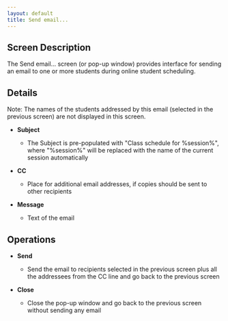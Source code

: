 ```yaml
---
layout: default
title: Send email...
---
```



## Screen Description

The Send email... screen (or pop-up window) provides interface for sending an email to one or more students during online student scheduling.

## Details

Note: The names of the students addressed by this email (selected in the previous screen) are not displayed in this screen.

* **Subject**
	* The Subject is pre-populated with "Class schedule for %session%", where "%session%" will be replaced with the name of the current session automatically

* **CC**
	* Place for additional email addresses, if copies should be sent to other recipients

* **Message**
	* Text of the email

## Operations

* **Send**
	* Send the email to recipients selected in the previous screen plus all the addressees from the CC line and go back to the previous screen

* **Close**
	* Close the pop-up window and go back to the previous screen without sending any email
